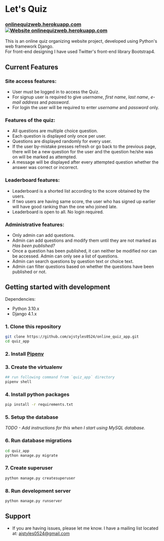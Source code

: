 # Let's Quiz

### [onlinequizweb.herokuapp.com](https://onlinequizweb.herokuapp.com/) [![Website onlinequizweb.herokuapp.com](https://img.shields.io/website-up-down-green-red/http/onlinequizweb.herokuapp.com.svg)](https://onlinequizweb.herokuapp.com/)

This is an online quiz organizing website project, developed using Python's web framework Django.<br>
For front-end designing I have used Twitter's front-end library Bootstrap4.


## Current Features

### Site access features:

- User must be logged in to access the Quiz.
- For signup user is required to give _username_, _first name_, _last name_, _e-mail address_ and _password_.
- For login the user will be required to enter _username_ and _password_ only.

### Features of the quiz:

- All questions are multiple choice question.
- Each question is displayed only once per user.
- Questions are displayed randomly for every user.
- If the user by-mistake presses refresh or go back to the previous page, there will be a new question for the user and the
  question he/she was on will be marked as attempted.
- A message will be displayed after every attempted question whether the answer was correct or incorrect.

### Leaderboard features:

- Leaderboard is a shorted list according to the score obtained by the users.
- If two users are having same score, the user who has signed up earlier will have good ranking than the one who joined late.
- Leaderboard is open to all. No login required.

### Administrative features:

- Only admin can add questions.
- Admin can add questions and modify them until they are not marked as _Has been published?_
- Once a question has been published, it can neither be modified nor can be accessed. Admin can only see a list of questions.
- Admin can search questions by question text or choice text.
- Admin can filter questions based on whether the questions have been published or not.

## Getting started with development

Dependencies:

- Python 3.10.x
- Django 4.1.x

### 1. Clone this repository

```bash
git clone https://github.com/ajstyles0524/online_quiz_app.git
cd quiz_app
```

### 2. Install [Pipenv](https://pipenv.pypa.io/en/latest/)

### 3. Create the virtualenv

```bash
## run following command from `quiz_app` directory
pipenv shell
```

### 4. Install python packages

```bash
pip install -r requirements.txt
```

### 5. Setup the database

_TODO - Add instructions for this when I start using MySQL database._

### 6. Run database migrations

```bash
cd quiz_app
python manage.py migrate
```

### 7. Create superuser

```bash
python manage.py createsuperuser
```

### 8. Run development server

```bash
python manage.py runserver
```


## Support

- If you are having issues, please let me know.<gr>
  I have a mailing list located at: ajstyles0524@gmail.com


